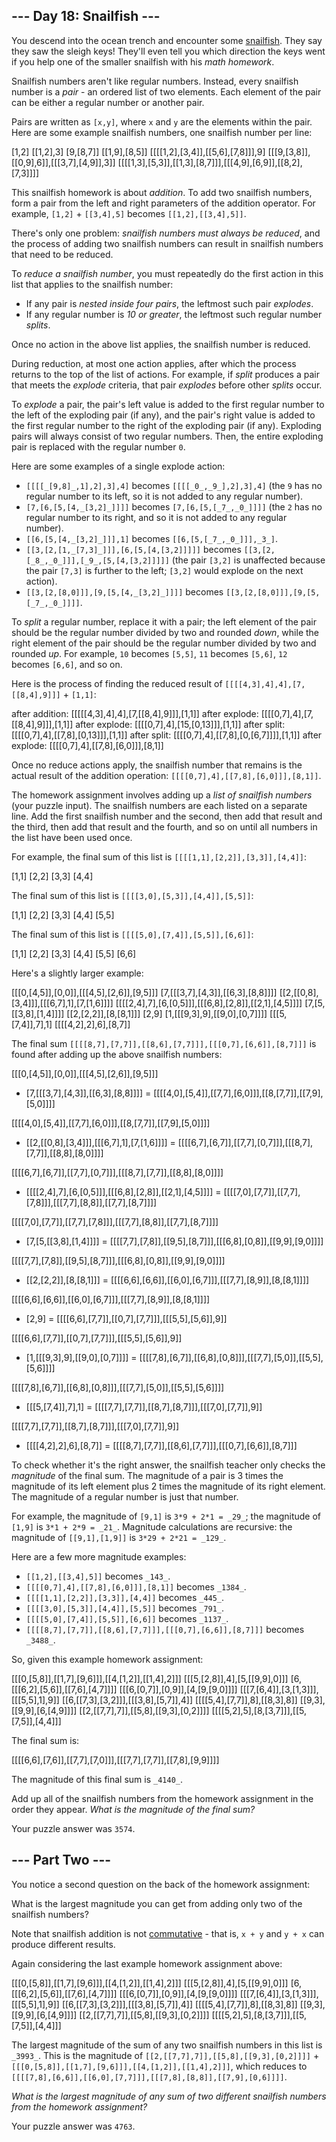 \--- Day 18: Snailfish --- --------------------------  You descend into the ocean trench and encounter some [snailfish](https://en.wikipedia.org/wiki/Snailfish). They say they saw the sleigh keys! They'll even tell you which direction the keys went if you help one of the smaller snailfish with his _math homework_.  Snailfish numbers aren't like regular numbers. Instead, every snailfish number is a _pair_ \- an ordered list of two elements. Each element of the pair can be either a regular number or another pair.  Pairs are written as `[x,y]`, where `x` and `y` are the elements within the pair. Here are some example snailfish numbers, one snailfish number per line:  [1,2] [[1,2],3] [9,[8,7]] [[1,9],[8,5]] [[[[1,2],[3,4]],[[5,6],[7,8]]],9] [[[9,[3,8]],[[0,9],6]],[[[3,7],[4,9]],3]] [[[[1,3],[5,3]],[[1,3],[8,7]]],[[[4,9],[6,9]],[[8,2],[7,3]]]]   This snailfish homework is about _addition_. To add two snailfish numbers, form a pair from the left and right parameters of the addition operator. For example, `[1,2]` + `[[3,4],5]` becomes `[[1,2],[[3,4],5]]`.  There's only one problem: _snailfish numbers must always be reduced_, and the process of adding two snailfish numbers can result in snailfish numbers that need to be reduced.  To _reduce a snailfish number_, you must repeatedly do the first action in this list that applies to the snailfish number:  * If any pair is _nested inside four pairs_, the leftmost such pair _explodes_. * If any regular number is _10 or greater_, the leftmost such regular number _splits_.  Once no action in the above list applies, the snailfish number is reduced.  During reduction, at most one action applies, after which the process returns to the top of the list of actions. For example, if _split_ produces a pair that meets the _explode_ criteria, that pair _explodes_ before other _splits_ occur.  To _explode_ a pair, the pair's left value is added to the first regular number to the left of the exploding pair (if any), and the pair's right value is added to the first regular number to the right of the exploding pair (if any). Exploding pairs will always consist of two regular numbers. Then, the entire exploding pair is replaced with the regular number `0`.  Here are some examples of a single explode action:  * `[[[[_[9,8]_,1],2],3],4]` becomes `[[[[_0_,_9_],2],3],4]` (the `9` has no regular number to its left, so it is not added to any regular number). * `[7,[6,[5,[4,_[3,2]_]]]]` becomes `[7,[6,[5,[_7_,_0_]]]]` (the `2` has no regular number to its right, and so it is not added to any regular number). * `[[6,[5,[4,_[3,2]_]]],1]` becomes `[[6,[5,[_7_,_0_]]],_3_]`. * `[[3,[2,[1,_[7,3]_]]],[6,[5,[4,[3,2]]]]]` becomes `[[3,[2,[_8_,_0_]]],[_9_,[5,[4,[3,2]]]]]` (the pair `[3,2]` is unaffected because the pair `[7,3]` is further to the left; `[3,2]` would explode on the next action). * `[[3,[2,[8,0]]],[9,[5,[4,_[3,2]_]]]]` becomes `[[3,[2,[8,0]]],[9,[5,[_7_,_0_]]]]`.  To _split_ a regular number, replace it with a pair; the left element of the pair should be the regular number divided by two and rounded _down_, while the right element of the pair should be the regular number divided by two and rounded _up_. For example, `10` becomes `[5,5]`, `11` becomes `[5,6]`, `12` becomes `[6,6]`, and so on.  Here is the process of finding the reduced result of `[[[[4,3],4],4],[7,[[8,4],9]]]` + `[1,1]`:  after addition: [[[[[4,3],4],4],[7,[[8,4],9]]],[1,1]] after explode: [[[[0,7],4],[7,[[8,4],9]]],[1,1]] after explode: [[[[0,7],4],[15,[0,13]]],[1,1]] after split: [[[[0,7],4],[[7,8],[0,13]]],[1,1]] after split: [[[[0,7],4],[[7,8],[0,[6,7]]]],[1,1]] after explode: [[[[0,7],4],[[7,8],[6,0]]],[8,1]]   Once no reduce actions apply, the snailfish number that remains is the actual result of the addition operation: `[[[[0,7],4],[[7,8],[6,0]]],[8,1]]`.  The homework assignment involves adding up a _list of snailfish numbers_ (your puzzle input). The snailfish numbers are each listed on a separate line. Add the first snailfish number and the second, then add that result and the third, then add that result and the fourth, and so on until all numbers in the list have been used once.  For example, the final sum of this list is `[[[[1,1],[2,2]],[3,3]],[4,4]]`:  [1,1] [2,2] [3,3] [4,4]   The final sum of this list is `[[[[3,0],[5,3]],[4,4]],[5,5]]`:  [1,1] [2,2] [3,3] [4,4] [5,5]   The final sum of this list is `[[[[5,0],[7,4]],[5,5]],[6,6]]`:  [1,1] [2,2] [3,3] [4,4] [5,5] [6,6]   Here's a slightly larger example:  [[[0,[4,5]],[0,0]],[[[4,5],[2,6]],[9,5]]] [7,[[[3,7],[4,3]],[[6,3],[8,8]]]] [[2,[[0,8],[3,4]]],[[[6,7],1],[7,[1,6]]]] [[[[2,4],7],[6,[0,5]]],[[[6,8],[2,8]],[[2,1],[4,5]]]] [7,[5,[[3,8],[1,4]]]] [[2,[2,2]],[8,[8,1]]] [2,9] [1,[[[9,3],9],[[9,0],[0,7]]]] [[[5,[7,4]],7],1] [[[[4,2],2],6],[8,7]]   The final sum `[[[[8,7],[7,7]],[[8,6],[7,7]]],[[[0,7],[6,6]],[8,7]]]` is found after adding up the above snailfish numbers:  [[[0,[4,5]],[0,0]],[[[4,5],[2,6]],[9,5]]] + [7,[[[3,7],[4,3]],[[6,3],[8,8]]]] = [[[[4,0],[5,4]],[[7,7],[6,0]]],[[8,[7,7]],[[7,9],[5,0]]]]  [[[[4,0],[5,4]],[[7,7],[6,0]]],[[8,[7,7]],[[7,9],[5,0]]]] + [[2,[[0,8],[3,4]]],[[[6,7],1],[7,[1,6]]]] = [[[[6,7],[6,7]],[[7,7],[0,7]]],[[[8,7],[7,7]],[[8,8],[8,0]]]]  [[[[6,7],[6,7]],[[7,7],[0,7]]],[[[8,7],[7,7]],[[8,8],[8,0]]]] + [[[[2,4],7],[6,[0,5]]],[[[6,8],[2,8]],[[2,1],[4,5]]]] = [[[[7,0],[7,7]],[[7,7],[7,8]]],[[[7,7],[8,8]],[[7,7],[8,7]]]]  [[[[7,0],[7,7]],[[7,7],[7,8]]],[[[7,7],[8,8]],[[7,7],[8,7]]]] + [7,[5,[[3,8],[1,4]]]] = [[[[7,7],[7,8]],[[9,5],[8,7]]],[[[6,8],[0,8]],[[9,9],[9,0]]]]  [[[[7,7],[7,8]],[[9,5],[8,7]]],[[[6,8],[0,8]],[[9,9],[9,0]]]] + [[2,[2,2]],[8,[8,1]]] = [[[[6,6],[6,6]],[[6,0],[6,7]]],[[[7,7],[8,9]],[8,[8,1]]]]  [[[[6,6],[6,6]],[[6,0],[6,7]]],[[[7,7],[8,9]],[8,[8,1]]]] + [2,9] = [[[[6,6],[7,7]],[[0,7],[7,7]]],[[[5,5],[5,6]],9]]  [[[[6,6],[7,7]],[[0,7],[7,7]]],[[[5,5],[5,6]],9]] + [1,[[[9,3],9],[[9,0],[0,7]]]] = [[[[7,8],[6,7]],[[6,8],[0,8]]],[[[7,7],[5,0]],[[5,5],[5,6]]]]  [[[[7,8],[6,7]],[[6,8],[0,8]]],[[[7,7],[5,0]],[[5,5],[5,6]]]] + [[[5,[7,4]],7],1] = [[[[7,7],[7,7]],[[8,7],[8,7]]],[[[7,0],[7,7]],9]]  [[[[7,7],[7,7]],[[8,7],[8,7]]],[[[7,0],[7,7]],9]] + [[[[4,2],2],6],[8,7]] = [[[[8,7],[7,7]],[[8,6],[7,7]]],[[[0,7],[6,6]],[8,7]]]   To check whether it's the right answer, the snailfish teacher only checks the _magnitude_ of the final sum. The magnitude of a pair is 3 times the magnitude of its left element plus 2 times the magnitude of its right element. The magnitude of a regular number is just that number.  For example, the magnitude of `[9,1]` is `3*9 + 2*1 = _29_`; the magnitude of `[1,9]` is `3*1 + 2*9 = _21_`. Magnitude calculations are recursive: the magnitude of `[[9,1],[1,9]]` is `3*29 + 2*21 = _129_`.  Here are a few more magnitude examples:  * `[[1,2],[[3,4],5]]` becomes `_143_`. * `[[[[0,7],4],[[7,8],[6,0]]],[8,1]]` becomes `_1384_`. * `[[[[1,1],[2,2]],[3,3]],[4,4]]` becomes `_445_`. * `[[[[3,0],[5,3]],[4,4]],[5,5]]` becomes `_791_`. * `[[[[5,0],[7,4]],[5,5]],[6,6]]` becomes `_1137_`. * `[[[[8,7],[7,7]],[[8,6],[7,7]]],[[[0,7],[6,6]],[8,7]]]` becomes `_3488_`.  So, given this example homework assignment:  [[[0,[5,8]],[[1,7],[9,6]]],[[4,[1,2]],[[1,4],2]]] [[[5,[2,8]],4],[5,[[9,9],0]]] [6,[[[6,2],[5,6]],[[7,6],[4,7]]]] [[[6,[0,7]],[0,9]],[4,[9,[9,0]]]] [[[7,[6,4]],[3,[1,3]]],[[[5,5],1],9]] [[6,[[7,3],[3,2]]],[[[3,8],[5,7]],4]] [[[[5,4],[7,7]],8],[[8,3],8]] [[9,3],[[9,9],[6,[4,9]]]] [[2,[[7,7],7]],[[5,8],[[9,3],[0,2]]]] [[[[5,2],5],[8,[3,7]]],[[5,[7,5]],[4,4]]]   The final sum is:  [[[[6,6],[7,6]],[[7,7],[7,0]]],[[[7,7],[7,7]],[[7,8],[9,9]]]]  The magnitude of this final sum is `_4140_`.  Add up all of the snailfish numbers from the homework assignment in the order they appear. _What is the magnitude of the final sum?_  Your puzzle answer was `3574`.  \--- Part Two --- -----------------  You notice a second question on the back of the homework assignment:  What is the largest magnitude you can get from adding only two of the snailfish numbers?  Note that snailfish addition is not [commutative](https://en.wikipedia.org/wiki/Commutative_property) \- that is, `x + y` and `y + x` can produce different results.  Again considering the last example homework assignment above:  [[[0,[5,8]],[[1,7],[9,6]]],[[4,[1,2]],[[1,4],2]]] [[[5,[2,8]],4],[5,[[9,9],0]]] [6,[[[6,2],[5,6]],[[7,6],[4,7]]]] [[[6,[0,7]],[0,9]],[4,[9,[9,0]]]] [[[7,[6,4]],[3,[1,3]]],[[[5,5],1],9]] [[6,[[7,3],[3,2]]],[[[3,8],[5,7]],4]] [[[[5,4],[7,7]],8],[[8,3],8]] [[9,3],[[9,9],[6,[4,9]]]] [[2,[[7,7],7]],[[5,8],[[9,3],[0,2]]]] [[[[5,2],5],[8,[3,7]]],[[5,[7,5]],[4,4]]]   The largest magnitude of the sum of any two snailfish numbers in this list is `_3993_`. This is the magnitude of `[[2,[[7,7],7]],[[5,8],[[9,3],[0,2]]]]` + `[[[0,[5,8]],[[1,7],[9,6]]],[[4,[1,2]],[[1,4],2]]]`, which reduces to `[[[[7,8],[6,6]],[[6,0],[7,7]]],[[[7,8],[8,8]],[[7,9],[0,6]]]]`.  _What is the largest magnitude of any sum of two different snailfish numbers from the homework assignment?_  Your puzzle answer was `4763`.

